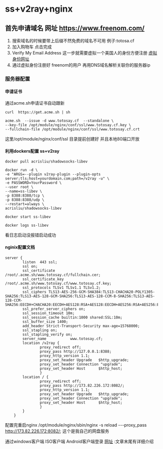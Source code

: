 # ss+v2ray+nginx
## 首先申请域名 网址 https://www.freenom.com/
1. 搜索域名的时候要带上后缀不然免费的域名不可用 例子:totosa.cf
2. 加入购物车 点击完成 
3. Verify My Email Address 这一步就需要虚拟一个美国人的身份方便注册 [虚拟身份网址](https://www.fakenamegenerator.com/)
4. 通过虚拟身份注册好 freenom的用户 再用DNS域名解析关联你的服务器ip

### 服务器配置
#### 申请证书
通过acme.sh申请证书自动跟新
```shell
curl  https://get.acme.sh | sh

acme.sh  --issue -d www.totosay.cf  --standalone \
--key-file /opt/module/nginx/conf/ssl/www.totosay.cf.key \
--fullchain-file /opt/module/nginx/conf/ssl/www.totosay.cf.crt
```
这里/opt/module/nginx/conf/ssl 目录提前创建好 并且本地80端口开放

#### 利用dockers配置 ss+v2ray
```shell
docker pull acrisliu/shadowsocks-libev

docker run -d \
-e "ARGS=--plugin v2ray-plugin --plugin-opts server;tls;host=yourdomain.com;path=/v2ray -u" \
-e PASSWORD=YourPassword \
--user root \
--name=ss-libev \
-p 8388:8388/tcp \
-p 8388:8388/udp \
--restart=always \
acrisliu/shadowsocks-libev

docker start ss-libev

docker logs ss-libev
```
看日志启动没报错启动成功
#### nginix配置文档
```shell
server {
        listen  443 ssl;
        ssl on;
        ssl_certificate       /root/.acme.sh/www.totosay.cf/fullchain.cer;
        ssl_certificate_key   /root/.acme.sh/www.totosay.cf/www.totosay.cf.key;
        ssl_protocols TLSv1 TLSv1.1 TLSv1.2;
        ssl_ciphers TLS13-AES-256-GCM-SHA384:TLS13-CHACHA20-POLY1305-SHA256:TLS13-AES-128-GCM-SHA256:TLS13-AES-128-CCM-8-SHA256:TLS13-AES-128-CCM-SHA256:EECDH+CHACHA20:EECDH+AES128:RSA+AES128:EECDH+AES256:RSA+AES256:EECDH+3DES:RSA+3DES:!MD5;
        ssl_prefer_server_ciphers on;
        ssl_session_timeout 10m;
        ssl_session_cache builtin:1000 shared:SSL:10m;
        ssl_buffer_size 1400;
        add_header Strict-Transport-Security max-age=15768000;
        ssl_stapling on;
        ssl_stapling_verify on;
        server_name           www.totosay.cf;
        location /v2ray {
                proxy_redirect off;
                proxy_pass http://127.0.0.1:8388;
                proxy_http_version 1.1;
                proxy_set_header Upgrade   $http_upgrade;
                proxy_set_header Connection "upgrade";
                proxy_set_header Host      $http_host;
                }
        location / {
                proxy_redirect off;
                proxy_pass http://173.82.226.172:8082/;
                proxy_http_version 1.1;
                proxy_set_header Upgrade   $http_upgrade;
                proxy_set_header Connection "upgrade";
                proxy_set_header Host      $http_host;
                }
        }        
    }
```
配置完重启nginx  /opt/module/nginx/sbin/nginx -s reload  ---proxy_pass http://173.82.226.172:8082/; 这个是我自己的网盘服务

通过windows客户端 ISO客户端 Android客户端登录 [网址](https://funnyjs.com/shadowsocks-v2ray-ws-proxy/) :文章末尾有详细介绍



